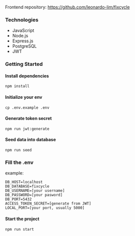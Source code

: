 Frontend repository: https://github.com/leonardo-lim/fixcycle

### Technologies
* JavaScript
* Node.js
* Express.js
* PostgreSQL
* JWT

### Getting Started

#### Install dependencies
```
npm install
```

#### Initialize your env
```
cp .env.example .env
```

#### Generate token secret
```
npm run jwt:generate
```

#### Seed data into database
```
npm run seed
```

### Fill the .env
example:
```
DB_HOST=localhost
DB_DATABASE=fixcycle
DB_USERNAME=[your username]
DB_PASSWORD=[your pasword]
DB_PORT=5432
ACCESS_TOKEN_SECRET=[generate from JWT]
LOCAL_PORT=[your port, usually 5000]
```

#### Start the project
```
npm run start
```
